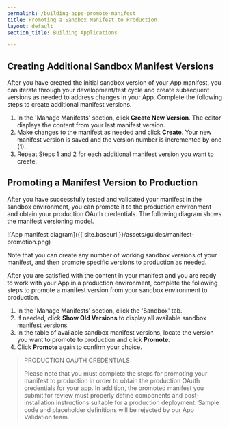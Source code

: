 ```yaml
---
permalink: /building-apps-promote-manifest
title: Promoting a Sandbox Manifest to Production
layout: default
section_title: Building Applications

---
```


## Creating Additional Sandbox Manifest Versions

After you have created the initial sandbox version of your App manifest, you can iterate through your development/test cycle and create subsequent versions as needed to address changes in your App. Complete the following steps to create additional manifest versions.

1. In the 'Manage Manifests' section, click **Create New Version**. The editor displays the content from your last manifest version.
1. Make changes to the manifest as needed and click **Create**. Your new manifest version is saved and the version number is incremented by one (1).
1. Repeat Steps 1 and 2 for each additional manifest version you want to create.

## Promoting a Manifest Version to Production

After you have successfully tested and validated your manifest in the sandbox environment, you can promote it to the production environment and obtain your production OAuth credentials. The following diagram shows the manifest versioning model.

![App manifest diagram]({{ site.baseurl }}/assets/guides/manifest-promotion.png)

Note that you can create any number of working sandbox versions of your manifest, and then promote specific versions to production as needed.

After you are satisfied with the content in your manifest and you are ready to work with your App in a production environment, complete the following steps to promote a manifest version from your sandbox environment to production.

1. In the 'Manage Manifests' section, click the 'Sandbox' tab.
1. If needed, click **Show Old Versions** to display all available sandbox manifest versions.
1. In the table of available sandbox manifest versions, locate the version you want to promote to production and click **Promote**.
1. Click **Promote** again to confirm your choice.

> PRODUCTION OAUTH CREDENTIALS
>
> Please note that you must complete the steps for promoting your manifest to production in order to obtain the production OAuth credentials for your app.
> In addition, the promoted manifest you submit for review must properly define components and post-installation instructions suitable for a production deployment.
> Sample code and placeholder definitions will be rejected by our App Validation team.

